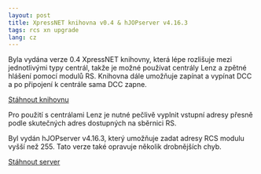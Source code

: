 ```yaml
---
layout: post
title: XpressNET knihovna v0.4 & hJOPserver v4.16.3
tags: rcs xn upgrade
lang: cz
---
```


Byla vydána verze 0.4 XpressNET knihovny, která lépe rozlišuje mezi jednotlivými
typy centrál, takže je možné používat centrály Lenz a zpětné hlášení pomocí
modulů RS. Knihovna dále umožňuje zapínat a vypínat DCC a po připojení
k centrále sama DCC zapne.

<a class="btn" href="https://github.com/kmzbrnoI/rcs-lib-XpressNET-qt/releases">Stáhnout knihovnu</a>

Pro použití s centrálami Lenz je nutné pečlivě vyplnit vstupní adresy přesně
podle skutečných adres dostupných na sběrnici RS.

Byl vydán hJOPserver v4.16.3, který umožňuje zadat adresy RCS modulu vyšší
než 255. Tato verze také opravuje několik drobnějších chyb.

<a class="btn" href="https://github.com/kmzbrnoI/hJOPserver/releases/tag/v4.16.3">Stáhnout server</a>
